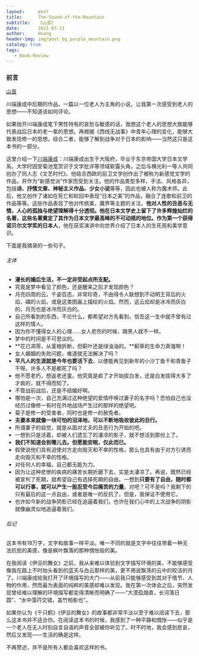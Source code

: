 ```yaml
---
layout:     post
title:      The-Sound-of-the-Mountain
subtitle:   《山音》
date:       2021-07-11
author:     Huang
header-img: img/post_bg_purple_mountain.png
catalog: true
tags:
   - Book-Review
---
```


### 前言

[山音](https://book.douban.com/subject/24736901/)

川端康成中后期的作品，一篇以一位老人为主角的小说，让我第一次感受到老人的思想——不知道该如何评论。

如果抛开川端康成笔下男性特有的哀愁与敏感的话，我想这个老人的思想大致能够代表战后日本的老一辈的思想。再根据《西线无战事》中青年心理的变化，能够大致发现修一的思想。综合二者，能够了解到战争对于日本的影响——当然这只是这本书的一部分。

这里介绍一下[川端康成](https://zh.wikipedia.org/wiki/%E5%B7%9D%E7%AB%AF%E5%BA%B7%E6%88%90)：川端康成出生于大阪府，毕业于东京帝国大学日本文学系。大学时因受菊池宽赏识于文学批评等领域崭露头角，之后与横光利一等人共同创办了同人志《文艺时代》。他结合西欧的前卫文学创作出了被称为新感觉文学的作品，并作为“新感觉派”作家而受到关注。他的作品类型多样，手法、风格各异，包括**诗、抒情文章、神秘主义作品、少女小说**等等，因此也被人称为魔术师。此后，他又创作了诸如在死亡和轮回中表现“日本之美”的作品，融合了连歌和前卫的作品等等。这些作品表现了他对传统美，魔界等主题的关注。**他对人性的丑恶与无情，人心的孤独与绝望理解得十分透彻。**他在日本文学史上留下了许多辉煌灿烂的名著，这些名著奠定了其作为日本文学最高峰的不可动摇的地位。作为**第一个获得诺贝尔文学奖的日本人**，他在获奖演讲中向世界介绍了日本人的生死观和美学意识。

下面是我摘录的一些句子。

###### 主体

* **漫长的婚后生活，不一定非受起点所支配。**
* 究竟是梦中看见了颜色，还是醒来之后才发现颜色？
* 月亮四周的云，千姿百态，非常珍奇，不由得令人联想到不动明王背后的火焰，磷的火焰，或是这类图画上描绘的火焰。然而，这云焰却是冰冷而灰白的，月亮也是冰冷而灰白的。
* 自己所看到的东西，不论什么，都希望对方先看到，信吾这一生中就不曾有过这样的情人。
* 因为你不懂得女人的心理……女人悲伤的时候，跟男人就不一样。
* 梦中的时间是不可思议的。
* **花已凋零，从茎根折断，但蓟叶还是绿油油的。**蓟草的生命力真强啊！
* 女人婚姻的失败问题，难道就无法解决了吗？
* **平凡人的生涯就是今年也要活下去**，以便能再见到新年的小沙丁鱼干和青鱼子干呀。许多人不是都死了吗？
* 他不愿老朽，想返老还童。他究竟是疯了才开始拔白发，还是白发拔得大多了才疯的，就不得而知了。
* 不管战前战后，还是不结婚好啊。
* 哪怕是一次，自己充满过这种绝望的爱情呼唤过妻子的名字吗？恐怕自己也没经历过像修一有时在外地战场产生过的那样的绝望吧。
* 菊子是修一的受害者，同时也是修一的赦免者。
* **夫妻本来就像一块可怕的沼泽地，可以不断地吸收彼此的丑行。**
* 所谓妻子的自觉，就是从面对丈夫的丑恶行为开始的吧。
* 一想到只是活着，却被人们遗忘了的凄凉的影子，就不想活到那份上了。
* **我们不知道会到哪儿去。但愿能安眠，仅此而已。**
* 假使说他们具有迫使对方走向毁灭和不幸的性格，那么也具有由于对方引诱而走向毁灭和不幸的性格。
* 对任何人的幸福，自己都无能为力。
* 因为让这种悲惨的疾病的痛苦长期折磨下去，实是太凄凉了。再说，既然已经被宣判了死期，就希望自己有选择死期的自由。一想到**只要有了自由，随时都可以行事，就可以产生一股忍受今后痛苦的力量**。对吧？可不是吗？我剩下的只有最后的这一点自由，或者是唯一的反抗了。但是，我保证不使用它。
* 也许如今新的战争阴影已经在追逼着我们，也许在我们心中的上次战争的阴影就像幽灵似地追逼着我们。

###### 后记

这本书有18万字，文字和故事一样平淡。唯一不同的就是文字中往往带着一种无法抗拒的美感，像是枫叶飘落的那种惆怅般的美。

在我阅读《伊豆的舞女》之前，我从来难以体验到文字描写环境的美，不能够感受像我在路上不时抬头看到的蓝天与白云那样的美，更不用说飘荡的云中的皎洁的月了。川端康成给我打开了环境描写的大门——从前我只能够感受到其对于情节、人物的作用，然而最为表面的纯粹的美感却难以发现。我在第一次体会之后，突然发现曾经难以理解的环境描写都变得清晰而明确了——“大漠孤烟直，长河落日圆”、“水中藻荇交错，盖竹柏影也”。

如果你认为《千只鹤》《伊豆的舞女》的故事都非常平淡以至于难以阅读下去，那么这本书并不适合你。在阅读这本书的时候，我感到了一种平静和惆怅——似乎是一个老人在无人时刻自言自语的声音全部被你听见了。时不时地，我会感到悲哀，然后又发现——生活的确是这样。

不再赘述，并不是所有人都会喜欢这样的书。

